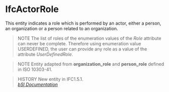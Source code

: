 IfcActorRole
============
This entity indicates a role which is performed by an actor, either a person,
an organization or a person related to an organization.  
  
> NOTE  The list of roles of the enumeration values of the _Role_ attribute
> can never be complete. Therefore using enumeration value USERDEFINED, the
> user can provide any role as a value of the attribute _UserDefinedRole_.  
  
> NOTE  Entity adapted from **organization_role** and **person_role** defined
> in ISO 10303-41.  
  
> HISTORY  New entity in IFC1.5.1.  
[ _bSI
Documentation_](https://standards.buildingsmart.org/IFC/DEV/IFC4_2/FINAL/HTML/schema/ifcactorresource/lexical/ifcactorrole.htm)


